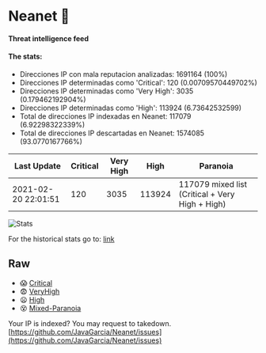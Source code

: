 # Neanet :hocho:
#### Threat intelligence feed
#### The stats:

- Direcciones IP con mala reputacion analizadas: 1691164 (100%)
- Direcciones IP determinadas como 'Critical':  120 (0.00709570449702%)
- Direcciones IP determinadas como 'Very High':  3035 (0.179462192904%)
- Direcciones IP determinadas como 'High':  113924 (6.73642532599)
- Total de direcciones IP indexadas en Neanet:  117079 (6.92298322339%)
- Total de direcciones IP descartadas en Neanet:  1574085 (93.0770167766%)

| Last Update | Critical | Very High | High | Paranoia |
| --- | --- | --- | --- | --- |
| 2021-02-20 22:01:51 | 120 | 3035 | 113924 | 117079 mixed list (Critical + Very High + High)|

![Stats](https://docs.google.com/spreadsheets/d/e/2PACX-1vSnaNMIXVabIpDJjufMlzH7poXnshF3mgd8Is1g9ytUEzVsP5my4Trn8f-xkoLLQ38xpL3HtmUexLo6/pubchart?oid=501124687&format=image)

For the historical stats go to: [link](/stats.csv)
## Raw
- :scream: [Critical](https://raw.githubusercontent.com/JavaGarcia/Neanet/master/blacklists/neanet_critical.txt)
- :fearful: [VeryHigh](https://raw.githubusercontent.com/JavaGarcia/Neanet/master/blacklists/neanet_veryHigh.txtt)
- :frowning: [High](https://raw.githubusercontent.com/JavaGarcia/Neanet/master/blacklists/neanet_high.txt)
- :dizzy_face: [Mixed-Paranoia](https://raw.githubusercontent.com/JavaGarcia/Neanet/master/blacklists/neanet_all.txt)


Your IP is indexed? You may request to takedown. [https://github.com/JavaGarcia/Neanet/issues](https://github.com/JavaGarcia/Neanet/issues)






















































































































































































































































































































































































































































































































































































































































































































































































































































































































































































































































































































































































































































































































































































































































































































































































































































































































































































































































































































































































































































































































































































































































































































































































































































































































































































































































































































































































































































































































































































































































































































































































































































































































































































































































































































































































































































































































































































































































































































































































































































































































































































































































































































































































































































































































